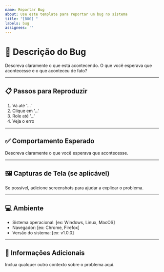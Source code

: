 ```yaml
---
name: Reportar Bug
about: Use este template para reportar um bug no sistema
title: "[BUG] "
labels: bug
assignees: ''
---
```


# 🐞 Descrição do Bug

Descreva claramente o que está acontecendo. O que você esperava que acontecesse e o que aconteceu de fato?

---

## 📋 Passos para Reproduzir

1. Vá até '...'
2. Clique em '...'
3. Role até '...'
4. Veja o erro

---

## ✅ Comportamento Esperado

Descreva claramente o que você esperava que acontecesse.

---

## 🖼️ Capturas de Tela (se aplicável)

Se possível, adicione screenshots para ajudar a explicar o problema.

---

## 💻 Ambiente

- Sistema operacional: [ex: Windows, Linux, MacOS]
- Navegador: [ex: Chrome, Firefox]
- Versão do sistema: [ex: v1.0.0]

---

## 📌 Informações Adicionais

Inclua qualquer outro contexto sobre o problema aqui.
